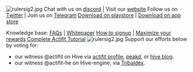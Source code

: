 
![rulersig2.jpg](https://cdn.steemitimages.com/DQmXrZz658YfMQBXNTA12rmbzqWXASfaGcNSqatJJ2ba7NR/rulersig2.jpg)
Chat with us on [discord](https://links.actifit.io/discord) | Visit our [website](https://actifit.io/) 
Follow us on [Twitter](https://www.twitter.com/Actifit_fitness) | Join us on [Telegram](https://t.me/actifit)
[Download on playstore](https://links.actifit.io/android) | [Download on app store](https://links.actifit.io/ios)

Knowledge base:
[FAQs](https://actifit.io/FAQ) | [Whitepaper](https://actifit.io/whitepaper/Actifit_White_Paper.pdf)
[How to signup](https://youtu.be/WFxRt9k760g) | [Maximize your rewards](https://www.youtube.com/watch?v=2CsvW-mqEs4)
[Complete Actifit Tutorial](https://3speak.tv/watch?v=kpreddy/opgftwnh)
![rulersig2.jpg](https://cdn.steemitimages.com/DQmXrZz658YfMQBXNTA12rmbzqWXASfaGcNSqatJJ2ba7NR/rulersig2.jpg)
Support our efforts below by voting for:
* our witness @actifit on Hive via [actifit profile](https://actifit.io/actifit), [peakd](https://peakd.com/witnesses), or [hive blog](https://wallet.hive.blog/~witnesses).
* our witness @actifit-he on Hive-engine, via [Tribaldex](https://tribaldex.com/witnesses).
